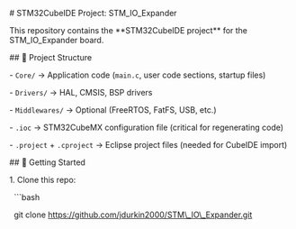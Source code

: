 \# STM32CubeIDE Project: STM\_IO\_Expander



This repository contains the \*\*STM32CubeIDE project\*\* for the STM\_IO\_Expander board.



\## 📂 Project Structure

\- `Core/` → Application code (`main.c`, user code sections, startup files)

\- `Drivers/` → HAL, CMSIS, BSP drivers

\- `Middlewares/` → Optional (FreeRTOS, FatFS, USB, etc.)

\- `.ioc` → STM32CubeMX configuration file (critical for regenerating code)

\- `.project` + `.cproject` → Eclipse project files (needed for CubeIDE import)



\## 🚀 Getting Started

1\. Clone this repo:

&nbsp;  ```bash

&nbsp;  git clone https://github.com/jdurkin2000/STM\_IO\_Expander.git



